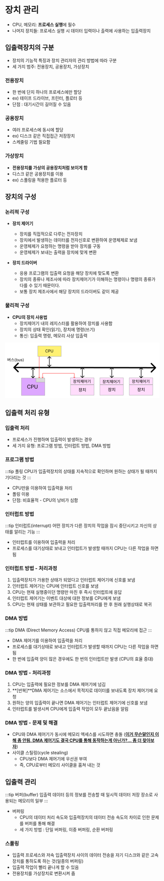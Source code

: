 # 장치 관리
- CPU, 메모리: **프로세스 실행**에 필수
- 나머지 장치들: 프로세스 실행 시 데이터 입력이나 출력에 사용하는 입출력장치

## 입출력장치의 구분
- 장치의 기능적 특징과 장치 관리자의 관리 방법에 따라 구분
- 세 가지 범주: 전용장치, 공용장치, 가상장치

### 전용장치
- 한 번에 단지 하나의 프로세스에만 할당
- ex) 테이프 드라이브, 프린터, 플로터 등
- 단점 : 대기시간이 길어질 수 있음

### 공용장치
- 여러 프로세스에 동시에 할당
- ex) 디스크 같은 직접접근 저장장치
- 스케줄링 기법 필요함

### 가상장치
- **전용장치를 가상의 공용장치처럼 보이게 함**
- 디스크 같은 공용장치를 이용
- ex) 스풀링을 적용한 플로터 등

## 장치의 구성
### 논리적 구성
- **장치 제어기**
  - 장치를 직접적으로 다루는 전자장치
  - 장치에서 발생하는 데이터를 전자신호로 변환하여 운영체제로 보냄
  - 운영체제가 요청하는 명령을 받아 장치를 구동
  - 운영체제가 보내는 출력을 장치에 맞게 변환

- **장치 드라이버**
  - 응용 프로그램의 입출력 요청을 해당 장치에 맞도록 변환
  - 장치의 종류나 제조사에 따라 장치제어기가 이해하는 명령이나 명령의 종류가 다를 수 있기 때문이다.
  - 보통 장치 제조사에서 해당 장치의 드라이버도 같이 제공

### 물리적 구성
- **CPU의 장치 사용법**
  - 장치제어기 내의 레지스터를 활용하여 장치를 사용함
  - 장치의 상태 확인(읽기), 장치에 명령(쓰기)
  - 통신: 입출력 명령, 메모리 사상 입출력

![장치-물리적구성.png](/images/TIL/CS-OS/장치관리/장치-물리적구성.png)

## 입출력 처리 유형
### 입출력 처리
- 프로세스가 진행하며 입출력이 발생하는 경우
- 세 가지 유형: 프로그램 방법, 인터럽트 방법, DMA 방법

### 프로그램 방법
:::tip 폴링
CPU가 입출력장치의 상태를 지속적으로 확인하며 원하는 상태가 될 때까지 기다리는 것
:::
- CPU만을 이용하여 입출력을 처리
- 폴링 이용
- 단점: 비효율적 - CPU의 낭비가 심함

### 인터럽트 방법
:::tip 인터럽트(interrupt)
어떤 장치가 다른 장치의 작업을 잠시 중단시키고 자신의 상태를 알리는 기능
:::
- 인터럽트를 이용하여 입출력을 처리
- 프로세스를 대기상태로 보내고 인터럽트가 발생할 때까지 CPU는 다른 작업을 하면 됨

### 인터럽트 방법 - 처리과정
1. 입출력장치가 가용한 상태가 되었다고 인터럽트 제어기에 신호를 보냄
2. 인터럽트 제어기는 CPU에 인터럽트 신호를 보냄
3. CPU는 현재 실행중이던 명령만 마친 후 즉시 인터럽트에 응답
4. 인터럽트 제어기는 이벤트 대상에 대한 정보를 CPU에게 보냄
5. CPU는 현재 상태를 보관하고 필요한 입출력처리를 한 후 원래 실행상태로 복귀

### DMA 방법
:::tip DMA (Direct Memory Access)
CPU를 통하지 않고 직접 메모리에 접근
:::
- DMA 제어기를 이용하여 입출력을 처리
- 프로세스를 대기상태로 보내고 인터럽트가 발생할 때까지 CPU는 다른 작업을 하면 됨
- 한 번에 입출력 양이 많은 경우에도 한 번의 인터럽트만 발생 (CPU의 효율 증대)

### DMA 방법 - 처리과정
1. CPU는 입출력에 필요한 정보를 DMA 제어기에 넘김
2. **[반복]**DMA 제어기는 소스에서 목적지로 데이터를 보내도록 장치 제어기에 요청
3. 원하는 양의 입출력이 끝나면 DMA 제어기는 인터럽트 제어기에 신호를 보냄
4. 인터럽트를 발생시켜 CPU에게 입출력 작업이 모두 끝났음을 알림

### DMA 방법 - 문제 및 해결
- CPU와 DMA 제어기가 동시에 메모리 엑세스를 시도하면 충돌 (<u>**이거 무슨말인지 이해 좀 안됨. DMA 제어기도 결국 CPU를 통해 동작하는게 아닌가?... 좀 더 찾아보자**</u>)
- 사이클 스틸링(cycle stealing)
  - CPU보다 DMA 제어기에 우선권 부여
  - 즉, CPU로부터 메모리 사이클을 훔쳐 내는 것

## 입출력 관리
:::tip 버퍼(buffer)
입출력 데이터 등의 정보를 전송할 때 일시적 데이터 저장 장소로 사용되는 메모리의 일부
:::
- 버퍼링
  - CPU의 데이터 처리 속도와 입출력장치의 데이터 전송 속도의 차이로 인한 문제를 버퍼를 통해 해결
  - 세 가지 방법 : 단일 버퍼링, 이중 버퍼링, 순환 버퍼링

### 스풀링
- 입출력 프로세스와 저속 입출력장치 사이의 데이터 전송을 자기 디스크와 같은 고속 장치를 통하도록 하는 것(일종의 버퍼링)
- 입출력 작업이 빨리 끝나게 할 수 있음
- 전용장치를 가상장치로 변환시켜 줌